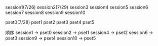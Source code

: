 session1(7/26)
session2(7/29)
session3
session4
session5
session6
session7
session8
session9
session10

pset0(7/28)
pset1
pset2
pset3
pset4
pset5




順序
session1 -> pset0
session2 -> pset1
session4 -> pset2
session6 -> pset3
session9 -> pset4
session10 -> pset5
